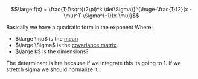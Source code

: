 $$\large f(x) = \frac{1}{\sqrt{(2\pi)^k \det\Sigma}}^{\huge-\frac{1}{2}(x - \mu)^T \Sigma^{-1}(x-\mu)}$$

Basically we have a quadratic form in the exponent
Where:
- $\large \mu$ is the [mean](../Statistics/Mean.md)
- $\large \Sigma$ is the [covariance matrix](../Machine%20Learning/Covariance%20matrix.md).
- $\large k$ is the dimensions?

The determinant is hre because if we integrate this its going to 1. If we stretch sigma we should normalize it.